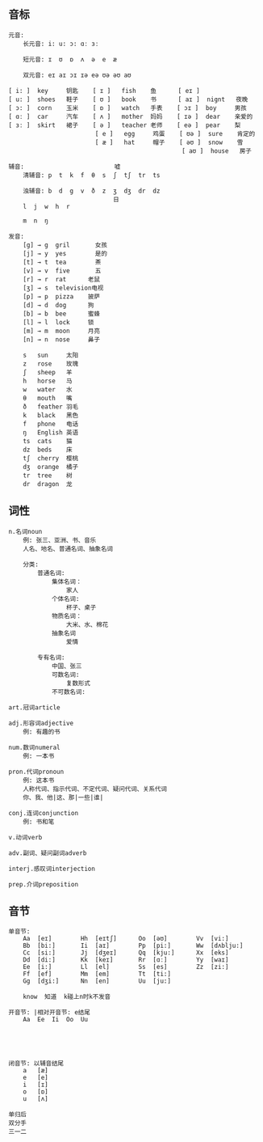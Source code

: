  ## 音标
    元音:
        长元音: i: u: ɔ: ɑː ɜː 

        短元音: ɪ  ʊ  ɒ  ʌ  ə  e  æ

        双元音: eɪ aɪ ɔɪ ɪə eə ʊə əʊ aʊ

    [ i: ]  key     钥匙    [ ɪ ]   fish    鱼      [ eɪ ]
    [ u: ]  shoes   鞋子    [ ʊ ]   book    书      [ aɪ ]  nignt   夜晚
    [ ɔ: ]  corn    玉米    [ ɒ ]   watch   手表    [ ɔɪ ]  boy     男孩
    [ ɑː ]  car     汽车    [ ʌ ]   mother  妈妈    [ ɪə ]  dear    亲爱的
    [ ɜː ]  skirt   裙子    [ ə ]   teacher 老师    [ eə ]  pear    梨
                            [ e ]   egg     鸡蛋    [ ʊə ]  sure    肯定的
                            [ æ ]   hat     帽子    [ əʊ ]  snow    雪
                                                    [ aʊ ]  house   房子

    辅音:                         嘘
        清辅音: p  t  k  f  θ  s  ʃ  tʃ  tr  ts
        
        浊辅音: b  d  g  v  ð  z  ʒ  dʒ  dr  dz
                                 日
        l  j  w  h  r

        m  n  ŋ

    发音: 
        [g] → g  gril       女孩
        [j] → y  yes        是的
        [t] → t  tea        茶
        [v] → v  five       五
        [r] → r  rat      老鼠
        [ʒ] → s  television电视
        [p] → p  pizza    披萨
        [d] → d  dog      狗
        [b] → b  bee      蜜蜂
        [l] → l  lock     锁
        [m] → m  moon     月亮
        [n] → n  nose     鼻子

        s   sun     太阳    
        z   rose    玫瑰    
        ʃ   sheep   羊            
        h   horse   马      
        w   water   水      
        θ   mouth   嘴
        ð   feather 羽毛
        k   black   黑色
        f   phone   电话
        ŋ   English 英语
        ts  cats    猫
        dz  beds    床
        tʃ  cherry  樱桃
        dʒ  orange  橘子
        tr  tree    树
        dr  dragon  龙

## 词性
    n.名词noun
        例: 张三、亚洲、书、音乐
        人名、地名、普通名词、抽象名词

        分类:
            普通名词:  
                集体名词：
                    家人
                个体名词:
                    杯子、桌子
                物质名词：
                    大米、水、棉花
                抽象名词
                    爱情
             
            专有名词:
                中国、张三
                可数名词:
                    复数形式
                不可数名词:

    art.冠词article

    adj.形容词adjective
        例: 有趣的书

    num.数词numeral
        例: 一本书

    pron.代词pronoun
        例: 这本书
        人称代词、指示代词、不定代词、疑问代词、关系代词
        你、我、他|这、那|一些|谁|

    conj.连词conjunction
        例: 书和笔

    v.动词verb

    adv.副词、疑问副词adverb

    interj.感叹词interjection

    prep.介词preposition

## 音节
    单音节:
        Aa  [eɪ]        Hh  [eɪtʃ]      Oo  [əʊ]        Vv  [vi:]
        Bb  [bi:]       Ii  [aɪ]        Pp  [pi:]       Ww  [dʌblju:]
        Cc  [si:]       Jj  [dʒeɪ]      Qq  [kju:]      Xx  [eks]
        Dd  [di:]       Kk  [keɪ]       Rr  [ɑː]        Yy  [waɪ]
        Ee  [i:]        Ll  [el]        Ss  [es]        Zz  [zi:]
        Ff  [ef]        Mm  [em]        Tt  [ti:]
        Gg  [dʒi:]      Nn  [en]        Uu  [ju:]

        know  知道  k碰上n时k不发音

    开音节: |相对开音节: e结尾
        Aa  Ee  Ii  Oo  Uu
        
        
        
        

    闭音节: 以辅音结尾
        a   [æ]
        e   [e]
        i   [ɪ]
        o   [ɒ]
        u   [ʌ]

    单归后
    双分手
    三一二

    

 
 